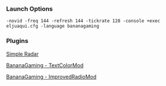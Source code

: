 ### Launch Options

```
-novid -freq 144 -refresh 144 -tickrate 128 -console +exec eljuaqui.cfg -language bananagaming
```

### Plugins

[Simple Radar](http://simpleradar.com/)

[BananaGaming - TextColorMod](https://bananagaming.tv/textcolormod.php)

[BananaGaming - ImprovedRadioMod](https://bananagaming.tv/improvedradiomod.php)
